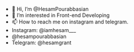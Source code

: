 - 👋 Hi, I’m @HesamPourabbasian
- 👀 I’m interested in Front-end Developing
- 📫 How to reach me on instagram and telegram.
- Instagram: @iamhesam___
- @hesampourabbasian
- Telegram: @hesamgrant


<!---
HesamPourabbasian/HesamPourabbasian is a ✨ special ✨ repository because its `README.md` (this file) appears on your GitHub profile.
You can click the Preview link to take a look at your changes.
--->
